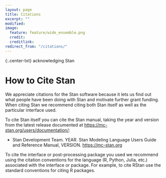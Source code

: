 ```yaml
---
layout: page
title: Citations
excerpt: ""
modified:
image:
  feature: feature/wide_ensemble.png
  credit:
  creditlink:
redirect_from: "/citations/"
---
```


{:.center-txt}
acknowledging Stan

# How to Cite Stan

We appreciate citations for the Stan software because it lets us find
out what people have been doing with Stan and motivate further grant
funding. When citing Stan we recommend citing both Stan itself as well
as the particular interface used. 

To cite Stan itself you can cite the Stan manual, taking the year and version from
the latest release documented at https://mc-stan.org/users/documentation/:

* Stan Development Team. YEAR. Stan Modeling Language Users Guide and Reference Manual, VERSION. https://mc-stan.org

To cite the interface or post-processing package you used we recommend using the citation conventions 
for the language (R, Python, Julia, etc.) associated with the interface or package. For example, to cite 
RStan use the standard conventions for citing R packages. 


